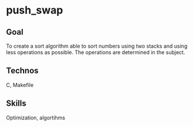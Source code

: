 # push_swap

## Goal
To create a sort algorithm able to sort numbers using two stacks and using less operations as possible. The operations are determined in the subject.

## Technos
C, Makefile

## Skills
Optimization, algortihms
